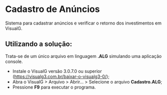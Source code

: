 # Cadastro de Anúncios
Sistema para cadastrar anúncios e verificar o retorno dos investimentos em VisualG.

## Utilizando a solução:

Trata-se de um único arquivo em linguagem **.ALG** simulando uma aplicação console.

- Instale o VisualG versão 3.0.7.0 ou superior (https://visualg3.com.br/baixar-o-visualg3-0/);
- Abra o VisualG > Arquivo > Abrir... > Selecione o arquivo **Cadastro.ALG**;
- Pressione **F9** para executar o programa.
